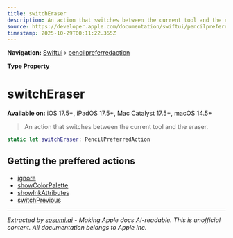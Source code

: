 ```yaml
---
title: switchEraser
description: An action that switches between the current tool and the eraser.
source: https://developer.apple.com/documentation/swiftui/pencilpreferredaction/switcheraser
timestamp: 2025-10-29T00:11:22.365Z
---
```


**Navigation:** [Swiftui](/documentation/swiftui) › [pencilpreferredaction](/documentation/swiftui/pencilpreferredaction)

**Type Property**

# switchEraser

**Available on:** iOS 17.5+, iPadOS 17.5+, Mac Catalyst 17.5+, macOS 14.5+

> An action that switches between the current tool and the eraser.

```swift
static let switchEraser: PencilPreferredAction
```

## Getting the preffered actions

- [ignore](/documentation/swiftui/pencilpreferredaction/ignore)
- [showColorPalette](/documentation/swiftui/pencilpreferredaction/showcolorpalette)
- [showInkAttributes](/documentation/swiftui/pencilpreferredaction/showinkattributes)
- [switchPrevious](/documentation/swiftui/pencilpreferredaction/switchprevious)

---

*Extracted by [sosumi.ai](https://sosumi.ai) - Making Apple docs AI-readable.*
*This is unofficial content. All documentation belongs to Apple Inc.*
